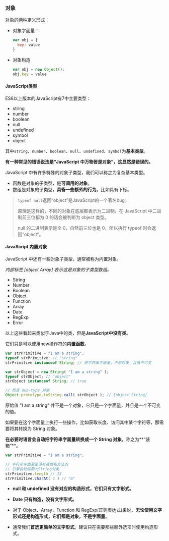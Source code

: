 ### 对象

对象的两种定义形式：

* 对象字面量：

  ```javascript
  var obj = {
    key: value
  }
  ```

* 对象构造

  ```javascript
  var obj = new Object();
  obj.key = value
  ```

#### JavaScript类型

ES6以上版本的JavaScript有7中主要类型：

* string
* number
* boolean
* null
* undefined
* symbol
* object

其中```string```、```number```、```boolean```、```null```、```undefined```、```symbol```为**基本类型**。

**有一种常见的错误说法是“JavaScript 中万物皆是对象”，这显然是错误的。**

JavaScript 中有许多特殊的对象子类型，我们可以称之为复杂基本类型。

* 函数是对象的子类型，是**可调用的对象**。
* 数组是对象的子类型，**具备一些额外的行为**。比如具有下标。

> ```typeof null```返回“object”是JavaScript的一个著名bug。
>
> 原理是这样的，不同的对象在底层都表示为二进制，在 JavaScript 中二进制前三位都为 0 的话会被判断为 object 类型。
>
> null 的二进制表示是全 0，自然前三位也是 0，所以执行 typeof 时会返回“object”。

#### JavaScript 内置对象

JavaScript 中还有一些对象子类型，通常被称为内置对象。

*内部标签 [object Array] 表示这是对象的子类型数组。*

* String
* Number
* Boolean
* Object
* Function
* Array
* Date
* RegExp
* Error

以上这些看起来类似于Java中的类，但是**JavaScript中没有类**。

它们只是可以使用new操作符的**内置函数**。

```javascript
var strPrimitive = "I am a string";
typeof strPrimitive; // "string"
strPrimitive instanceof String; // 是字符串字面量，不是对象，且值不可变

var strObject = new String( "I am a string" );
typeof strObject; // "object"
strObject instanceof String; // true

// 检查 sub-type 对象
Object.prototype.toString.call( strObject ); // [object String]
```

原始值 "I am a string" 并不是一个对象，它只是一个字面量，并且是一个不可变的值。 

如果要在这个字面量上执行一些操作，比如获取长度、访问其中某个字符等，那需要将其转换为 String 对象。

**在必要时语言会自动把字符串字面量转换成一个 String 对象**，称之为**“装箱”**。

```javascript
var strPrimitive = "I am a string";

// 字符串字面量是没有属性和方法的
// 引擎自动装箱为String对象
strPrimitive.length // 13
strPrimitive.charAt( 3 ) // "m"
```

* **null 和 undefined 没有对应的构造形式，它们只有文字形式。**

* **Date 只有构造，没有文字形式。**

* 对于 Object、Array、Function 和 RegExp(正则表达式)来说，**无论使用文字形式还是构造形式，它们都是对象，不是字面量**。

* 通常我们**首选更简单的文字形式**。建议只在需要那些额外选项时使用构造形式。